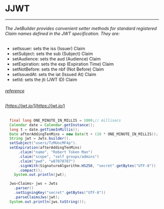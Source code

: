 JJWT
===========================
****

###### The JwtBuilder provides convenient setter methods for standard registered Claim names defined in the JWT specification. They are:

* setIssuer: sets the iss (Issuer) Claim
* setSubject: sets the sub (Subject) Claim
* setAudience: sets the aud (Audience) Claim
* setExpiration: sets the exp (Expiration Time) Claim
* setNotBefore: sets the nbf (Not Before) Claim
* setIssuedAt: sets the iat (Issued At) Claim
* setId: sets the jti (JWT ID) Claim
###### [reference](https://github.com/jwtk/jjwt/blob/master/README.md)
###### [https://jwt.io/](https://jwt.io/)
```java
  final long ONE_MINUTE_IN_MILLIS = 1000;// millisecs
  Calendar date = Calendar.getInstance();
  long t = date.getTimeInMillis();
  Date afterAddingTenMins = new Date(t + (10 * ONE_MINUTE_IN_MILLIS));
  String jwt = Jwts.builder().
  setSubject("users/TzMUocMF4p").
  setExpiration(afterAddingTenMins)
      .claim("name", "Robert Token Man")
      .claim("scope", "self groups/admins")
      .claim("pwd", "w87878787")
      .signWith(SignatureAlgorithm.HS256, "secret".getBytes("UTF-8"))
      .compact();
    System.out.println(jwt);

  Jws<Claims> jws = Jwts
    .parser()
    .setSigningKey("secret".getBytes("UTF-8"))
    .parseClaimsJws(jwt);
  System.out.println(jws.toString());
```
